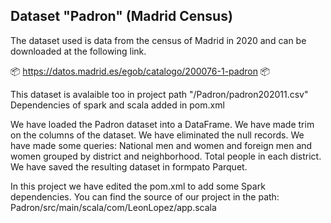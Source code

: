 ## Dataset "Padron" (Madrid Census)

The dataset used is data from the census of Madrid in 2020 and can be downloaded at the following link.

📦 https://datos.madrid.es/egob/catalogo/200076-1-padron 📦 

This dataset is avalaible too in project path "/Padron/padron202011.csv"
Dependencies of spark and scala added in pom.xml

We have loaded the Padron dataset into a DataFrame.
We have made trim on the columns of the dataset.
We have eliminated the null records.
We have made some queries:
National men and women and foreign men and women grouped by district and neighborhood.
Total people in each district.
We have saved the resulting dataset in formpato Parquet.


In this project we have edited the pom.xml to add some Spark dependencies.
You can find the source of our project in the path: Padron/src/main/scala/com/LeonLopez/app.scala

